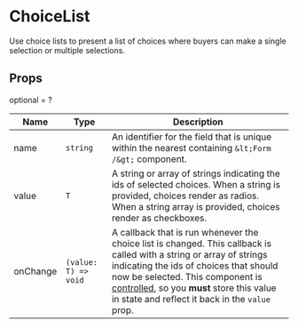 # ChoiceList

Use choice lists to present a list of choices where buyers can make
a single selection or multiple selections.

## Props
optional = ?

| Name | Type | Description |
| --- | --- | --- |
| name | <code>string</code> | An identifier for the field that is unique within the nearest containing `&lt;Form /&gt;` component.  |
| value | <code>T</code> | A string or array of strings indicating the ids of selected choices. When a string is provided, choices render as radios. When a string array is provided, choices render as checkboxes.  |
| onChange | <code>(value: T) => void</code> | A callback that is run whenever the choice list is changed. This callback is called with a string or array of strings indicating the ids of choices that should now be selected. This component is [controlled](https://reactjs.org/docs/forms.html#controlled-components), so you **must** store this value in state and reflect it back in the `value` prop.  |